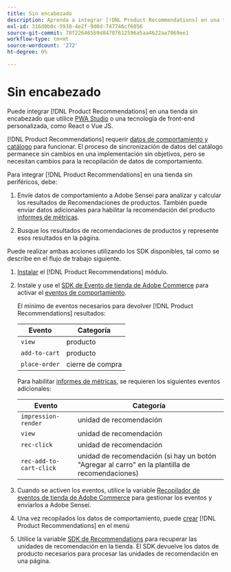 ```yaml
---
title: Sin encabezado
description: Aprenda a integrar [!DNL Product Recommendations] en una tienda sin cabeza.
exl-id: 316d0b0c-5938-4e2f-9d0d-747746cf6056
source-git-commit: 78f226465b9d84707612596a5aa4622aa7869ee1
workflow-type: tm+mt
source-wordcount: '272'
ht-degree: 0%

---
```


# Sin encabezado

Puede integrar [!DNL Product Recommendations] en una tienda sin encabezado que utilice [PWA Studio](https://developer.adobe.com/commerce/pwa-studio/) o una tecnología de front-end personalizada, como React o Vue JS.

[!DNL Product Recommendations] requerir [datos de comportamiento y catálogo](https://experienceleague.adobe.com/docs/commerce-merchant-services/product-recommendations/developer/development-overview.html) para funcionar. El proceso de sincronización de datos del catálogo permanece sin cambios en una implementación sin objetivos, pero se necesitan cambios para la recopilación de datos de comportamiento.

Para integrar [!DNL Product Recommendations] en una tienda sin periféricos, debe:

1. Envíe datos de comportamiento a Adobe Sensei para analizar y calcular los resultados de Recomendaciones de productos. También puede enviar datos adicionales para habilitar la recomendación del producto [informes de métricas](workspace.md).

1. Busque los resultados de recomendaciones de productos y represente esos resultados en la página.

Puede realizar ambas acciones utilizando los SDK disponibles, tal como se describe en el flujo de trabajo siguiente.

1. [Instalar](install-configure.md) el [!DNL Product Recommendations] módulo.

1. Instale y use el [SDK de Evento de tienda de Adobe Commerce](https://developer.adobe.com/commerce/services/shared-services/storefront-events/sdk/) para activar el [eventos de comportamiento](https://experienceleague.adobe.com/docs/commerce-merchant-services/product-recommendations/developer/events.html).

   El mínimo de eventos necesarios para devolver [!DNL Product Recommendations] resultados:

   | Evento | Categoría |
   |--- | ---|
   | `view` | producto |
   | `add-to-cart` | producto |
   | `place-order` | cierre de compra |

   Para habilitar [informes de métricas](workspace.md), se requieren los siguientes eventos adicionales:

   | Evento | Categoría |
   |--- | ---|
   | `impression-render` | unidad de recomendación |
   | `view` | unidad de recomendación |
   | `rec-click` | unidad de recomendación |
   | `rec-add-to-cart-click` | unidad de recomendación (si hay un botón &quot;Agregar al carro&quot; en la plantilla de recomendaciones) |

1. Cuando se activen los eventos, utilice la variable [Recopilador de eventos de tienda de Adobe Commerce](https://developer.adobe.com/commerce/services/shared-services/storefront-events/collector/) para gestionar los eventos y enviarlos a Adobe Sensei.

1. Una vez recopilados los datos de comportamiento, puede [crear](create.md) [!DNL Product Recommendations] en el menú

1. Utilice la variable [SDK de Recommendations](https://developer.adobe.com/commerce/services/product-recommendations/) para recuperar las unidades de recomendación en la tienda. El SDK devuelve los datos de producto necesarios para procesar las unidades de recomendación en una página.
